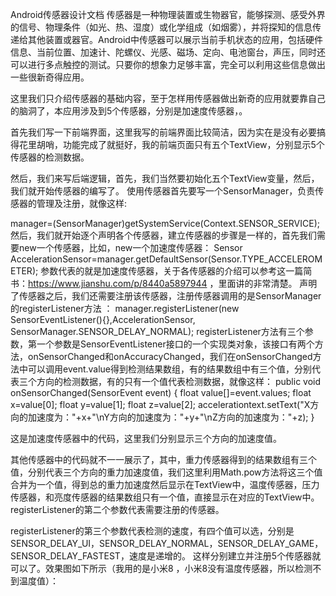 Android传感器设计文档
传感器是一种物理装置或生物器官，能够探测、感受外界的信号、物理条件（如光、热、湿度）或化学组成（如烟雾），并将探知的信息传递给其他装置或器官。Android中传感器可以展示当前手机状态的应用，包括硬件信息、当前位置、加速计、陀螺仪、光感、磁场、定向、电池窗台，声压，同时还可以进行多点触控的测试。只要你的想象力足够丰富，完全可以利用这些信息做出一些很新奇得应用。

这里我们只介绍传感器的基础内容，至于怎样用传感器做出新奇的应用就要靠自己的脑洞了，本应用涉及到5个传感器，分别是加速度传感器，。

首先我们写一下前端界面，这里我写的前端界面比较简洁，因为实在是没有必要搞得花里胡哨，功能完成了就挺好，我的前端页面只有五个TextView，分别显示5个传感器的检测数据。

然后，我们来写后端逻辑，首先，我们当然要初始化五个TextView变量，然后，我们就开始传感器的编写了。
使用传感器首先要写一个SensorManager，负责传感器的管理及注册，就像这样:

manager=(SensorManager)getSystemService(Context.SENSOR_SERVICE);
然后，我们就开始逐个声明各个传感器，建立传感器的步骤是一样的，首先我们需要new一个传感器，比如，new一个加速度传感器：
Sensor AccelerationSensor=manager.getDefaultSensor(Sensor.TYPE_ACCELEROMETER);
参数代表的就是加速度传感器，关于各传感器的介绍可以参考这一篇简书：https://www.jianshu.com/p/8440a5897944
，里面讲的非常清楚。
声明了传感器之后，我们还需要注册该传感器，注册传感器调用的是SensorManager的registerListener方法 ：
manager.registerListener(new SensorEventListener(){},AccelerationSensor,
SensorManager.SENSOR_DELAY_NORMAL);
registerListener方法有三个参数，第一个参数是SensorEventListener接口的一个实现类对象，该接口有两个方法，onSensorChanged和onAccuracyChanged，我们在onSensorChanged方法中可以调用event.value得到检测结果数组，有的结果数组中有三个值，分别代表三个方向的检测数据，有的只有一个值代表检测数据，就像这样：
public void onSensorChanged(SensorEvent event) {
    float value[]=event.values;
    float x=value[0];
    float y=value[1];
    float z=value[2];
    accelerationtext.setText("X方向的加速度为："+x+"\nY方向的加速度为："+y+"\nZ方向的加速度为："+z);
}


这是加速度传感器中的代码，这里我们分别显示三个方向的加速度值。

其他传感器中的代码就不一一展示了，其中，重力传感器得到的结果数组有三个值，分别代表三个方向的重力加速度值，我们这里利用Math.pow方法将这三个值合并为一个值，得到总的重力加速度然后显示在TextView中，温度传感器，压力传感器，和亮度传感器的结果数组只有一个值，直接显示在对应的TextView中。
registerListener的第二个参数代表需要注册的传感器。

registerListener的第三个参数代表检测的速度，有四个值可以选，分别是SENSOR_DELAY_UI，SENSOR_DELAY_NORMAL，SENSOR_DELAY_GAME，SENSOR_DELAY_FASTEST，速度是递增的。
这样分别建立并注册5个传感器就可以了。效果图如下所示（我用的是小米8 ，小米8没有温度传感器，所以检测不到温度值）：